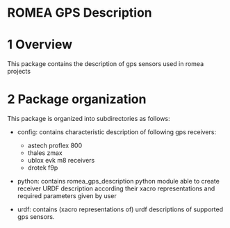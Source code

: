 # ROMEA GPS Description #

# 1 Overview #

This package contains the description of gps sensors used in romea projects

# 2 Package organization #

This package is organized into subdirectories as follows:

  - config: contains characteristic description of following gps receivers:

    - astech proflex 800
    - thales zmax
    - ublox evk m8 receivers
    - drotek f9p

  - python: contains romea_gps_description python module able to create receiver URDF description according their xacro representations and required parameters given by user

  - urdf: contains (xacro representations of) urdf descriptions of supported gps sensors.
